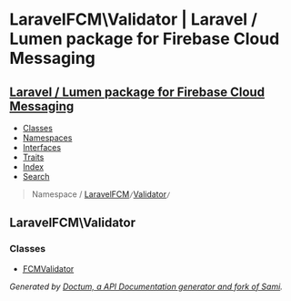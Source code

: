# LaravelFCM\Validator | Laravel / Lumen package for Firebase Cloud Messaging    

## [Laravel / Lumen package for Firebase Cloud Messaging](../index.md)

- [Classes](../classes.md)
- [Namespaces](../namespaces.md)
- [Interfaces](../interfaces.md)
- [Traits](../traits.md)
- [Index](../doc-index.md)
- [Search](../search.md)

> Namespace /     [LaravelFCM](../LaravelFCM.md)` / `[Validator](../LaravelFCM/Validator.md)` / `

## LaravelFCM\Validator



### Classes

- [<abbr title="LaravelFCM\Validator\FCMValidator">FCMValidator</abbr>](../LaravelFCM/Validator/FCMValidator.md)



_Generated by [Doctum, a API Documentation generator and fork of Sami](https://github.com/code-lts/doctum)._